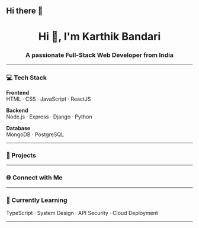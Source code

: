 ## Hi there 👋

<h1 align="center">Hi 👋, I'm Karthik Bandari</h1>
<h3 align="center">A passionate Full-Stack Web Developer from India</h3>

---

### 💻 Tech Stack

**Frontend**  
HTML · CSS · JavaScript · ReactJS

**Backend**  
Node.js · Express · Django · Python

**Database**  
MongoDB · PostgreSQL

---

### 🌟 Projects



---

### 🌐 Connect with Me



---


### 🧠 Currently Learning

TypeScript · System Design · API Security · Cloud Deployment

---

